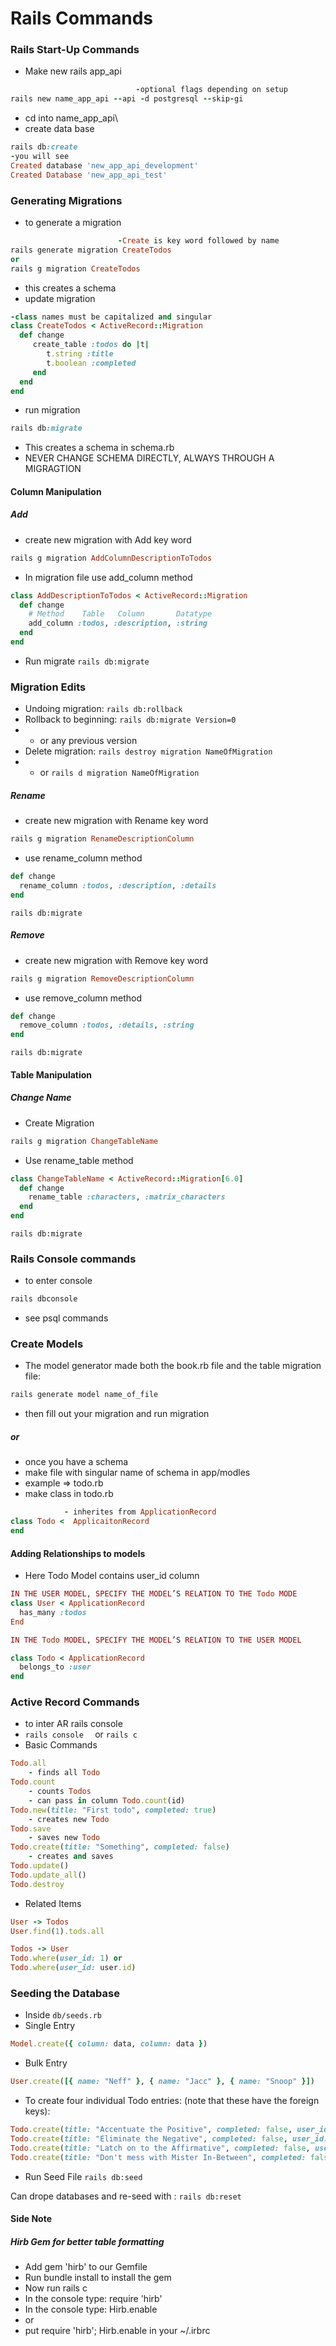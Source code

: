 # Rails Commands

### Rails Start-Up Commands
- Make new rails app_api
```rb
                            -optional flags depending on setup
rails new name_app_api --api -d postgresql --skip-gi
```

- cd into name_app_api\
- create data base
```rb
rails db:create
-you will see
Created database 'new_app_api_development'
Created Database 'new_app_api_test'
```

### Generating Migrations
- to generate a migration
```rb
                        -Create is key word followed by name
rails generate migration CreateTodos
or
rails g migration CreateTodos
```
- this creates a schema
- update migration
```rb
-class names must be capitalized and singular
class CreateTodos < ActiveRecord::Migration
  def change
     create_table :todos do |t|
        t.string :title
        t.boolean :completed
     end
  end
end
```
- run migration
```rb
rails db:migrate
```
- This creates a schema in schema.rb
- NEVER CHANGE SCHEMA DIRECTLY, ALWAYS THROUGH A MIGRAGTION

#### Column Manipulation
##### Add
- create new migration with Add key word
```rb
rails g migration AddColumnDescriptionToTodos
```
- In migration file use add_column method
```rb
class AddDescriptionToTodos < ActiveRecord::Migration
  def change
    # Method    Table   Column       Datatype
    add_column :todos, :description, :string
  end
end
```
- Run migrate `rails db:migrate`
### Migration Edits
- Undoing migration:
`rails db:rollback`
- Rollback to beginning: `rails db:migrate Version=0` 
- - or any previous version
- Delete migration: `rails destroy migration NameOfMigration`
- - or `rails d migration NameOfMigration`


##### Rename
- create new migration with Rename key word
```rb
rails g migration RenameDescriptionColumn
```
- use rename_column method
```rb
def change
  rename_column :todos, :description, :details
end
```
`rails db:migrate`
##### Remove
- create new migration with Remove key word
```rb
rails g migration RemoveDescriptionColumn 
```
- use remove_column method
```rb
def change
  remove_column :todos, :details, :string
end
```
`rails db:migrate`

#### Table Manipulation
##### Change Name
- Create Migration
```rb
rails g migration ChangeTableName
```
- Use rename_table method
```rb
class ChangeTableName < ActiveRecord::Migration[6.0]
  def change
    rename_table :characters, :matrix_characters
  end
end
```
`rails db:migrate`

### Rails Console commands
- to enter console
``` rb
rails dbconsole
```
- see psql commands 

### Create Models
- The model generator made both the book.rb file and the table migration file:
```rb
rails generate model name_of_file
```
- then fill out your migration and run migration
##### or
- once you have a schema
- make file with singular name of schema in app/modles
- example => todo.rb
- make class in todo.rb
```rb
            - inherites from ApplicationRecord
class Todo <  ApplicaitonRecord
end
```
#### Adding Relationships to models
- Here Todo Model contains user_id column
```rb
IN THE USER MODEL, SPECIFY THE MODEL’S RELATION TO THE Todo MODE
class User < ApplicationRecord
  has_many :todos
End

IN THE Todo MODEL, SPECIFY THE MODEL’S RELATION TO THE USER MODEL

class Todo < ApplicationRecord
  belongs_to :user
end

```

### Active Record Commands
- to inter AR rails console
- `rails console  ` or `rails c`
- Basic Commands
```rb
Todo.all
    - finds all Todo
Todo.count
    - counts Todos
    - can pass in column Todo.count(id)
Todo.new(title: "First todo", completed: true)
    - creates new Todo
Todo.save
    - saves new Todo
Todo.create(title: "Something", completed: false)
    - creates and saves
Todo.update()
Todo.update_all()
Todo.destroy
```
- Related Items
```rb
User -> Todos
User.find(1).tods.all

Todos -> User
Todo.where(user_id: 1) or
Todo.where(user_id: user.id)
```

### Seeding the Database
- Inside `db/seeds.rb`
- Single Entry
```rb
Model.create({ column: data, column: data })
```
- Bulk Entry
```rb
User.create([{ name: "Neff" }, { name: "Jacc" }, { name: "Snoop" }])
```
- To create four individual Todo entries: (note that these have the foreign keys):
```rb
Todo.create(title: "Accentuate the Positive", completed: false, user_id: 1)
Todo.create(title: "Eliminate the Negative", completed: false, user_id: 1)
Todo.create(title: "Latch on to the Affirmative", completed: false, user_id: 2)
Todo.create(title: "Don't mess with Mister In-Between", completed: false, user_id: 3)
```
- Run Seed File `rails db:seed`

Can drope databases and re-seed with : `rails db:reset`


#### Side Note
##### Hirb Gem for better table formatting
- Add gem 'hirb' to our Gemfile
- Run bundle install to install the gem
- Now run rails c
- In the console type: require 'hirb'
- In the console type: Hirb.enable
- or
- put require 'hirb'; Hirb.enable in your ~/.irbrc
